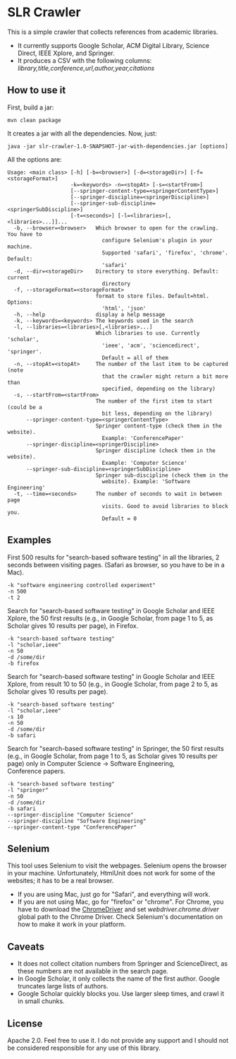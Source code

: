 # SLR Crawler

This is a simple crawler that collects references from academic
libraries. 

* It currently supports Google Scholar, ACM Digital Library, Science Direct,
IEEE Xplore, and Springer.
* It produces a CSV with the following columns: _library,title,conference,url,author,year,citations_

## How to use it

First, build a jar:

`mvn clean package`

It creates a jar with all the dependencies. Now, just: 

```
java -jar slr-crawler-1.0-SNAPSHOT-jar-with-dependencies.jar [options]
```

All the options are:
```
Usage: <main class> [-h] [-b=<browser>] [-d=<storageDir>] [-f=<storageFormat>]
                    -k=<keywords> -n=<stopAt> [-s=<startFrom>]
                    [--springer-content-type=<springerContentType>]
                    [--springer-discipline=<springerDiscipline>]
                    [--springer-sub-discipline=<springerSubDiscipline>]
                    [-t=<seconds>] [-l=<libraries>[,<libraries>...]]...
  -b, --browser=<browser>   Which browser to open for the crawling. You have to
                              configure Selenium's plugin in your machine.
                              Supported 'safari', 'firefox', 'chrome'. Default:
                              'safari'
  -d, --dir=<storageDir>    Directory to store everything. Default: current
                              directory
  -f, --storageFormat=<storageFormat>
                            format to store files. Default=html. Options:
                              'html', 'json'
  -h, --help                display a help message
  -k, --keywords=<keywords> The keywords used in the search
  -l, --libraries=<libraries>[,<libraries>...]
                            Which libraries to use. Currently 'scholar',
                              'ieee', 'acm', 'sciencedirect', 'springer'.
                              Default = all of them
  -n, --stopAt=<stopAt>     The number of the last item to be captured (note
                              that the crawler might return a bit more than
                              specified, depending on the library)
  -s, --startFrom=<startFrom>
                            The number of the first item to start (could be a
                              bit less, depending on the library)
      --springer-content-type=<springerContentType>
                            Springer content-type (check them in the website).
                              Example: 'ConferencePaper'
      --springer-discipline=<springerDiscipline>
                            Springer discipline (check them in the website).
                              Example: 'Computer Science'
      --springer-sub-discipline=<springerSubDiscipline>
                            Springer sub-discipline (check them in the
                              website). Example: 'Software Engineering'
  -t, --time=<seconds>      The number of seconds to wait in between page
                              visits. Good to avoid libraries to block you.
                              Default = 0
```

## Examples

First 500 results for "search-based software testing" in all the libraries, 
2 seconds between visiting pages. (Safari as browser, so you have to be in a Mac).

```
-k "software engineering controlled experiment"
-n 500
-t 2
```
Search for "search-based software testing" in Google Scholar and IEEE Xplore,
the 50 first results (e.g., in Google Scholar, from page 1 to 5, as Scholar gives 
10 results per page), in Firefox.

```
-k "search-based software testing"
-l "scholar,ieee"
-n 50
-d /some/dir
-b firefox
```

Search for "search-based software testing" in Google Scholar and IEEE Xplore,
from result 10 to 50 (e.g., in Google Scholar, from page 2 to 5, as Scholar gives 
10 results per page).

```
-k "search-based software testing"
-l "scholar,ieee"
-s 10
-n 50
-d /some/dir
-b safari
```

Search for "search-based software testing" in Springer,
the 50 first results (e.g., in Google Scholar, from page 1 to 5, as Scholar gives 
10 results per page) only in Computer Science -> Software Engineering, Conference papers.

```
-k "search-based software testing"
-l "springer"
-n 50
-d /some/dir
-b safari
--springer-discipline "Computer Science"
--springer-discipline "Software Engineering"
--springer-content-type "ConferencePaper"
```

## Selenium

This tool uses Selenium to visit the webpages. Selenium opens the browser
in your machine. Unfortunately, HtmlUnit does not work for some of the websites;
it has to be a real browser.

* If you are using Mac, just go for "Safari", and everything will work.
* If you are not using Mac, go for "firefox" or "chrome". For Chrome,
you have to download the [ChromeDriver](https://sites.google.com/a/chromium.org/chromedriver/downloads)
and set _webdriver.chrome.driver_ global path to the Chrome Driver. Check
Selenium's documentation on how to make it work in your platform.  

## Caveats

* It does not collect citation numbers from Springer and ScienceDirect,
as these numbers are not available in the search page.
* In Google Scholar, it only collects the name of the first author. Google
truncates large lists of authors.
* Google Scholar quickly blocks you. Use larger sleep times, and crawl it in
small chunks.
 
## License

Apache 2.0. Feel free to use it. I do not provide any support and I should
not be considered responsible for any use of this library.